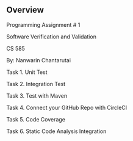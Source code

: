 Overview
--------

Programming Assignment # 1

Software Verification and Validation

CS 585

By: Nanwarin Chantarutai

Task 1. Unit Test

Task 2. Integration Test

Task 3. Test with Maven

Task 4. Connect your GitHub Repo with CircleCI

Task 5. Code Coverage

Task 6. Static Code Analysis Integration
